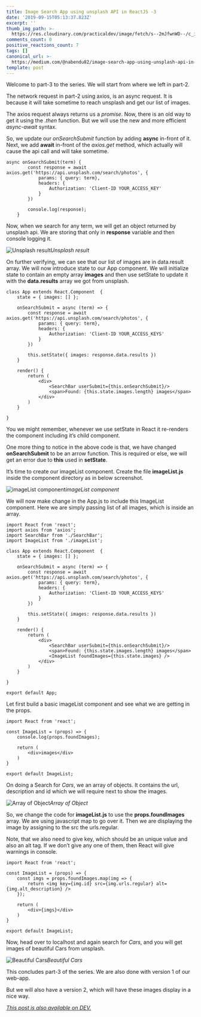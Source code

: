 ```yaml
---
title: Image Search App using unsplash API in ReactJS -3
date: '2019-09-15T05:13:37.823Z'
excerpt: ''
thumb_img_path: >-
  https://res.cloudinary.com/practicaldev/image/fetch/s--2mJfwnWD--/c_imagga_scale,f_auto,fl_progressive,h_420,q_auto,w_1000/https://res.cloudinary.com/practicaldev/image/fetch/s--2MxHvDYU--/c_imagga_scale%2Cf_auto%2Cfl_progressive%2Ch_420%2Cq_auto%2Cw_1000/https://thepracticaldev.s3.amazonaws.com/i/o3od32yq6v2lgpl4bq9t.jpeg
comments_count: 0
positive_reactions_count: 7
tags: []
canonical_url: >-
  https://medium.com/@nabendu82/image-search-app-using-unsplash-api-in-reactjs-3-fa69a67dfa2e
template: post
---
```

Welcome to part-3 to the series. We will start from where we left in part-2.

The network request in part-2 using axios, is an async request. It is because it will take sometime to reach unsplash and get our list of images.

The axios request always returns us a *promise*. Now, there is an old way to get it using the .*then* function. But we will use the new and more efficient *async-await* syntax.

So, we update our *onSearchSubmit* function by adding **async** in-front of it. Next, we add **await** in-front of the *axios.get* method, which actually will cause the api call and will take sometime.

    async onSearchSubmit(term) {
            const response = await axios.get('https://api.unsplash.com/search/photos', {
                params: { query: term},
                headers: {
                    Authorization: 'Client-ID YOUR_ACCESS_KEY'
                }
            })
    
            console.log(response);
        }

Now, when we search for any term, we will get an object returned by unsplash api. We are storing that only in **response** variable and then console logging it.

![Unsplash result](https://cdn-images-1.medium.com/max/2880/1*hL1iX_pdIqIs9MMvyl0nbA.png)*Unsplash result*

On further verifying, we can see that our list of images are in data.result array. We will now introduce state to our App component. We will initialize state to contain an empty array **images** and then use setState to update it with the **data.results** array we got from unsplash.

    class App extends React.Component  {
        state = { images: [] };
    
        onSearchSubmit = async (term) => {
            const response = await axios.get('https://api.unsplash.com/search/photos', {
                params: { query: term},
                headers: {
                    Authorization: 'Client-ID YOUR_ACCESS_KEYS'
                }
            })
    
            this.setState({ images: response.data.results })
        }
    
        render() {
            return (
                <div>
                    <SearchBar userSubmit={this.onSearchSubmit}/>
                    <span>Found: {this.state.images.length} images</span>
                </div>
            )
        }
    
    }

You we might remember, whenever we use setState in React it re-renders the component including it’s child component.

One more thing to notice in the above code is that, we have changed **onSearchSubmit** to be an arrow function. This is required or else, we will get an error due to **this** used in **setState**.

It’s time to create our imageList component. Create the file **imageList.js** inside the component directory as in below screenshot.

![imageList component](https://cdn-images-1.medium.com/max/2124/1*eukLKq_RIzc4yR9DJ0dt9Q.png)*imageList component*

We will now make change in the App.js to include this ImageList component. Here we are simply passing list of all images, which is inside an array.

    import React from 'react';
    import axios from 'axios';
    import SearchBar from './SearchBar';
    import ImageList from './imageList';
    
    class App extends React.Component  {
        state = { images: [] };
    
        onSearchSubmit = async (term) => {
            const response = await axios.get('https://api.unsplash.com/search/photos', {
                params: { query: term},
                headers: {
                    Authorization: 'Client-ID YOUR_ACCESS_KEYS'
                }
            })
    
            this.setState({ images: response.data.results })
        }
    
        render() {
            return (
                <div>
                    <SearchBar userSubmit={this.onSearchSubmit}/>
                    <span>Found: {this.state.images.length} images</span>
                    <ImageList foundImages={this.state.images} />
                </div>
            )
        }
    
    }
    
    export default App;

Let first build a basic imageList component and see what we are getting in the props.

    import React from 'react';
    
    const ImageList = (props) => {
        console.log(props.foundImages);
    
        return (
            <div>images</div>
        )
    }
    
    export default ImageList;

On doing a Search for *Cars*, we an array of objects. It contains the url, description and id which we will require next to show the images.

![Array of Object](https://cdn-images-1.medium.com/max/2880/1*3f_H8IZFS_iri09GqVE_fw.png)*Array of Object*

So, we change the code for **imageList.js** to use the **props.foundImages** array. We are using javascript map to go over it. Then we are displaying the image by assigning to the src the urls.regular.

Note, that we also need to give key, which should be an unique value and also an alt tag. If we don’t give any one of them, then React will give warnings in console.

    import React from 'react';
    
    const ImageList = (props) => {
        const imgs = props.foundImages.map(img => {
            return <img key={img.id} src={img.urls.regular} alt={img.alt_description} />
        });
    
        return (
            <div>{imgs}</div>
        )
    }
    
    export default ImageList;

Now, head over to localhost and again search for *Cars*, and you will get images of beautiful Cars from unsplash.

![Beautiful Cars](https://cdn-images-1.medium.com/max/2880/1*3lp8yNp_Umx6zhEsErmo6w.png)*Beautiful Cars*

This concludes part-3 of the series. We are also done with version 1 of our web-app.

But we will also have a version 2, which will have these images display in a nice way.


*[This post is also available on DEV.](https://dev.to/nabendu82/image-search-app-using-unsplash-api-in-reactjs-3-29o2)*


<script>
const parent = document.getElementsByTagName('head')[0];
const script = document.createElement('script');
script.type = 'text/javascript';
script.src = 'https://cdnjs.cloudflare.com/ajax/libs/iframe-resizer/4.1.1/iframeResizer.min.js';
script.charset = 'utf-8';
script.onload = function() {
    window.iFrameResize({}, '.liquidTag');
};
parent.appendChild(script);
</script>    
